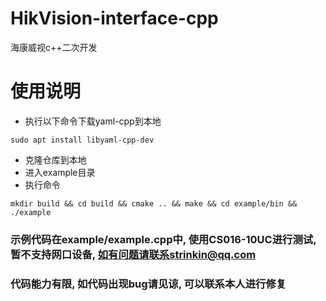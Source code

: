 # HikVision-interface-cpp
海康威视c++二次开发

# 使用说明
- 执行以下命令下载yaml-cpp到本地
```shell
sudo apt install libyaml-cpp-dev
```
- 克隆仓库到本地
- 进入example目录
- 执行命令
```shell
mkdir build && cd build && cmake .. && make && cd example/bin && ./example
```
### 示例代码在example/example.cpp中, 使用CS016-10UC进行测试, 暂不支持网口设备, 如有问题请联系strinkin@qq.com
### 代码能力有限, 如代码出现bug请见谅, 可以联系本人进行修复
